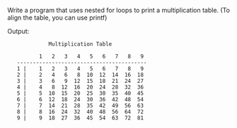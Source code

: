 Write a program that uses nested for loops to print a multiplication table.
(To align the table, you can use printf)

Output:

                 Multiplication Table

              1   2   3   4   5   6   7   8   9
       -----------------------------------------
       1 |    1   2   3   4   5   6   7   8   9
       2 |    2   4   6   8  10  12  14  16  18
       3 |    3   6   9  12  15  18  21  24  27
       4 |    4   8  12  16  20  24  28  32  36
       5 |    5  10  15  20  25  30  35  40  45
       6 |    6  12  18  24  30  36  42  48  54
       7 |    7  14  21  28  35  42  49  56  63
       8 |    8  16  24  32  40  48  56  64  72
       9 |    9  18  27  36  45  54  63  72  81
